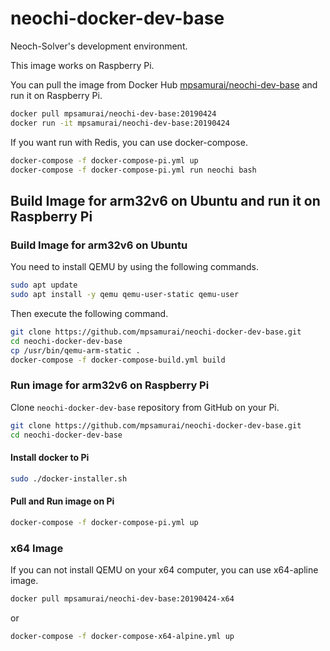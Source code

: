 # neochi-docker-dev-base

Neoch-Solver's development environment.

This image works on Raspberry Pi.

You can pull the image from Docker Hub [mpsamurai/neochi-dev-base](https://hub.docker.com/r/mpsamurai/neochi-dev-base) and run it on Raspberry Pi.

```bash
docker pull mpsamurai/neochi-dev-base:20190424
docker run -it mpsamurai/neochi-dev-base:20190424
```

If you want run with Redis, you can use docker-compose.

```bash
docker-compose -f docker-compose-pi.yml up
docker-compose -f docker-compose-pi.yml run neochi bash
```

## Build Image for arm32v6 on Ubuntu and run it on Raspberry Pi

### Build Image for arm32v6 on Ubuntu

You need to install QEMU by using the following commands.

```bash
sudo apt update
sudo apt install -y qemu qemu-user-static qemu-user
```

Then execute the following command.

```bash
git clone https://github.com/mpsamurai/neochi-docker-dev-base.git
cd neochi-docker-dev-base
cp /usr/bin/qemu-arm-static .
docker-compose -f docker-compose-build.yml build
```

### Run image for arm32v6 on Raspberry Pi

Clone ```neochi-docker-dev-base``` repository from GitHub on your Pi.

```bash
git clone https://github.com/mpsamurai/neochi-docker-dev-base.git
cd neochi-docker-dev-base
```

#### Install docker to Pi

```bash
sudo ./docker-installer.sh
```

#### Pull and Run image on Pi

```bash
docker-compose -f docker-compose-pi.yml up
```

### x64 Image

If you can not install QEMU on your x64 computer, you can use x64-apline image.

```bash
docker pull mpsamurai/neochi-dev-base:20190424-x64
```

or 

```bash
docker-compose -f docker-compose-x64-alpine.yml up 
```
